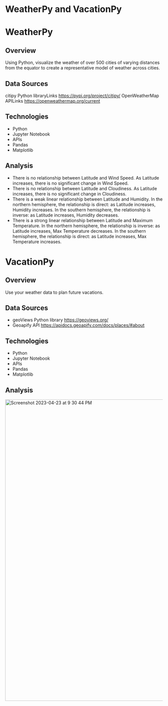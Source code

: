 # WeatherPy and VacationPy

# WeatherPy

  ## Overview
    
  Using Python, visualize the weather of over 500 cities of varying distances from the equator to create a representative model of weather across cities.

  ## Data Sources 
  citipy Python libraryLinks https://pypi.org/project/citipy/
  OpenWeatherMap APILinks https://openweathermap.org/current
 

  ## Technologies 
  - Python 
  - Jupyter Notebook 
  - APIs
  - Pandas
  - Matplotlib

  ## Analysis
  - There is no relationship between Latitude and Wind Speed. As Latitude increases, there is no significant change in Wind Speed. 
  - There is no relationship between Latitude and Cloudiness. As Latitude increases, there is no significant change in Cloudiness. 
  - There is a weak linear relationship between Latitude and Humidity. In the northern hemisphere, the relationship is direct: as Latitude increases, Humidity increases. In the southern hemisphere, the relationship is inverse: as Latitude increases, Humidity decreases.
  - There is a strong linear relationship between Latitude and Maximum Temperature. In the northern hemisphere, the relationship is inverse: as Latitude increases, Max Temperature decreases. In the southern hemisphere, the relationship is direct: as Latitude increases, Max Temperature increases.
  

# VacationPy

  ## Overview
  Use your weather data to plan future vacations.

  ## Data Sources 
  - geoViews Python library https://geoviews.org/
  -  Geoapify API https://apidocs.geoapify.com/docs/places/#about

  ## Technologies 
  - Python 
  - Jupyter Notebook 
  - APIs
  - Pandas
  - Matplotlib

  ## Analysis
  <img width="964" alt="Screenshot 2023-04-23 at 9 30 44 PM" src="https://user-images.githubusercontent.com/78105954/233886454-e6b0378f-0c29-4c60-b78f-b7c2a9550faf.png">
